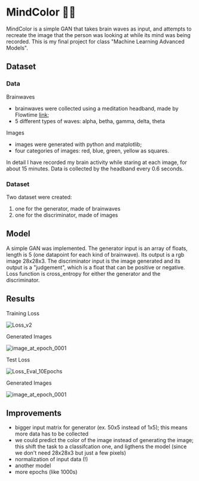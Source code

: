 # MindColor 🧠🌊
MindColor is a simple GAN that takes brain waves as input, and attempts to recreate the image that the person was looking at while its mind was being recorded.
This is my final project for class "Machine Learning Advanced Models".

## Dataset

### Data
Brainwaves
- brainwaves were collected using a meditation headband, made by Flowtime [link](https://www.meetflowtime.com/);
- 5 different types of waves: alpha, betha, gamma, delta, theta

Images
- images were generated with python and matplotlib;
- four categories of images: red, blue, green, yellow as squares.
  
In detail I have recorded my brain activity while staring at each image, for about 15 minutes. 
Data is collected by the headband every 0.6 seconds.

### Dataset
Two dataset were created:
1. one for the generator, made of brainwaves
2. one for the discriminator, made of images

## Model

A simple GAN was implemented. The generator input is an array of floats, length is 5 (one datapoint for each kind of brainwave). Its output is a rgb image 28x28x3. The discriminator input is the image generated and its output is a "judgement", which is a float that can be positive or negative. Loss function is cross_entropy for either the generator and the discriminator.

## Results
Training Loss

![Loss_v2](https://github.com/enaikey00/MindColor/assets/64537810/6f16c08c-cef9-4661-abb5-a949f2ee974c)

Generated Images

![image_at_epoch_0001](https://github.com/enaikey00/MindColor/assets/64537810/39d8db30-a847-4c6b-9b06-44a19f563fad)

Test Loss

![Loss_Eval_10Epochs](https://github.com/enaikey00/MindColor/assets/64537810/1aad40af-ff92-4c98-bde6-aff24a4d5a4b)

Generated Images

![image_at_epoch_0001](https://github.com/enaikey00/MindColor/assets/64537810/cf4feee6-4965-4834-812e-9a3d6730a8ad)

## Improvements
- bigger input matrix for generator (ex. 50x5 instead of 1x5); this means more data has to be collected
- we could predict the color of the image instead of generating the image; this shift the task to a classifcation one, and ligthens the model (since we don't need 28x28x3 but just a few pixels)
- normalization of input data (!)
- another model
- more epochs (like 1000s)
